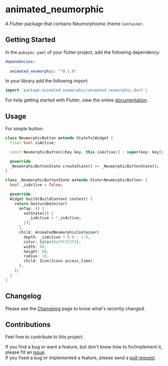 # animated_neumorphic

A Flutter package that contains Neumorphismic theme `Container`.

## Getting Started
In the `pubspec.yaml` of your flutter project, add the following dependency:

```yaml
dependencies:
  ...
  animated_neumorphic: "^0.1.0"
```

In your library add the following import:

```dart
import 'package:animated_neumorphic/animated_neumorphic.dart';
```

For help getting started with Flutter, view the online [documentation](https://flutter.io/).

## Usage
For simple button:

```dart
class NeumorphicButton extends StatefulWidget {
  final bool isActive;

  const NeumorphicButton({Key key, this.isActive}) : super(key: key);

  @override
  _NeumorphicButtonState createState() => _NeumorphicButtonState();
}

class _NeumorphicButtonState extends State<NeumorphicButton> {
  bool _isActive = false;

  @override
  Widget build(BuildContext context) {
    return GestureDetector(
      onTap: () {
        setState(() {
          _isActive = !_isActive;
        });
      },
      child: AnimatedNeumorphicContainer(
        depth: _isActive ? 0.0 : 1.0,
        color: Color(0xFFF2F2F2),
        width: 60,
        height: 60,
        radius: 16,
        child: Icon(Icons.access_time),
      ),
    );
  }
}
```

## Changelog

Please see the [Changelog](https://github.com/Kurogoma4D/animated_neumorphic/blob/master/CHANGELOG.md) page to know what's recently changed.

## Contributions

Feel free to contribute to this project.

If you find a bug or want a feature, but don't know how to fix/implement it, please fill an [issue](https://github.com/Kurogoma4D/animated_neumorphic/issues).  
If you fixed a bug or implemented a feature, please send a [pull request](https://github.com/Kurogoma4D/animated_neumorphic/pulls).